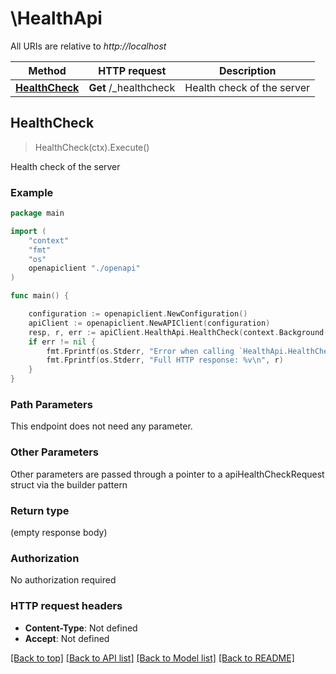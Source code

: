# \HealthApi

All URIs are relative to *http://localhost*

Method | HTTP request | Description
------------- | ------------- | -------------
[**HealthCheck**](HealthApi.md#HealthCheck) | **Get** /_healthcheck | Health check of the server



## HealthCheck

> HealthCheck(ctx).Execute()

Health check of the server

### Example

```go
package main

import (
    "context"
    "fmt"
    "os"
    openapiclient "./openapi"
)

func main() {

    configuration := openapiclient.NewConfiguration()
    apiClient := openapiclient.NewAPIClient(configuration)
    resp, r, err := apiClient.HealthApi.HealthCheck(context.Background()).Execute()
    if err != nil {
        fmt.Fprintf(os.Stderr, "Error when calling `HealthApi.HealthCheck``: %v\n", err)
        fmt.Fprintf(os.Stderr, "Full HTTP response: %v\n", r)
    }
}
```

### Path Parameters

This endpoint does not need any parameter.

### Other Parameters

Other parameters are passed through a pointer to a apiHealthCheckRequest struct via the builder pattern


### Return type

 (empty response body)

### Authorization

No authorization required

### HTTP request headers

- **Content-Type**: Not defined
- **Accept**: Not defined

[[Back to top]](#) [[Back to API list]](../README.md#documentation-for-api-endpoints)
[[Back to Model list]](../README.md#documentation-for-models)
[[Back to README]](../README.md)

